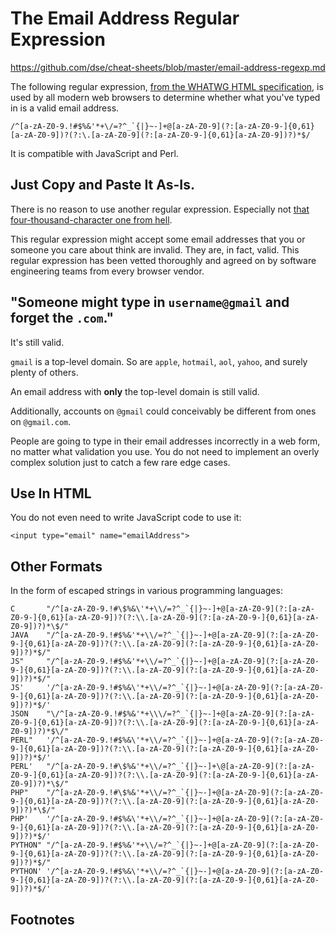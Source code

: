 # The Email Address Regular Expression

https://github.com/dse/cheat-sheets/blob/master/email-address-regexp.md

The following regular expression, [from the WHATWG HTML
specification][standard], is used by all modern web browsers to
determine whether what you've typed in is a valid email address.

```
/^[a-zA-Z0-9.!#$%&'*+\/=?^_`{|}~-]+@[a-zA-Z0-9](?:[a-zA-Z0-9-]{0,61}[a-zA-Z0-9])?(?:\.[a-zA-Z0-9](?:[a-zA-Z0-9-]{0,61}[a-zA-Z0-9])?)*$/
```

It is compatible with JavaScript and Perl.

## Just Copy and Paste It As-Is.

There is no reason to use another regular expression.  Especially not
[that four-thousand-character one from hell][longregex].

This regular expression might accept some email addresses that you or
someone you care about think are invalid.  They are, in fact, valid.
This regular expression has been vetted thoroughly and agreed on by
software engineering teams from every browser vendor.

## "Someone might type in `username@gmail` and forget the `.com`."

It's still valid.

`gmail` is a top-level domain.  So are `apple`, `hotmail`, `aol`,
`yahoo`, and surely plenty of others.

An email address with **only** the top-level domain is still valid.

Additionally, accounts on `@gmail` could conceivably be different from
ones on `@gmail.com`.

People are going to type in their email addresses incorrectly in a web
form, no matter what validation you use.  You do not need to implement
an overly complex solution just to catch a few rare edge cases.

## Use In HTML

You do not even need to write JavaScript code to use it:

```
<input type="email" name="emailAddress">
```

## Other Formats

In the form of escaped strings in various programming languages:

```
C       "/^[a-zA-Z0-9.!#\$%&\'*+\\/=?^_`{|}~-]+@[a-zA-Z0-9](?:[a-zA-Z0-9-]{0,61}[a-zA-Z0-9])?(?:\\.[a-zA-Z0-9](?:[a-zA-Z0-9-]{0,61}[a-zA-Z0-9])?)*\$/"
JAVA    "/^[a-zA-Z0-9.!#$%&'*+\\/=?^_`{|}~-]+@[a-zA-Z0-9](?:[a-zA-Z0-9-]{0,61}[a-zA-Z0-9])?(?:\\.[a-zA-Z0-9](?:[a-zA-Z0-9-]{0,61}[a-zA-Z0-9])?)*$/"
JS"     "/^[a-zA-Z0-9.!#$%&'*+\\/=?^_`{|}~-]+@[a-zA-Z0-9](?:[a-zA-Z0-9-]{0,61}[a-zA-Z0-9])?(?:\\.[a-zA-Z0-9](?:[a-zA-Z0-9-]{0,61}[a-zA-Z0-9])?)*$/"
JS'     '/^[a-zA-Z0-9.!#$%&\'*+\\/=?^_`{|}~-]+@[a-zA-Z0-9](?:[a-zA-Z0-9-]{0,61}[a-zA-Z0-9])?(?:\\.[a-zA-Z0-9](?:[a-zA-Z0-9-]{0,61}[a-zA-Z0-9])?)*$/'
JSON    "\/^[a-zA-Z0-9.!#$%&'*+\\\/=?^_`{|}~-]+@[a-zA-Z0-9](?:[a-zA-Z0-9-]{0,61}[a-zA-Z0-9])?(?:\\.[a-zA-Z0-9](?:[a-zA-Z0-9-]{0,61}[a-zA-Z0-9])?)*$\/"
PERL"   '/^[a-zA-Z0-9.!#$%&\'*+\\/=?^_`{|}~-]+@[a-zA-Z0-9](?:[a-zA-Z0-9-]{0,61}[a-zA-Z0-9])?(?:\\.[a-zA-Z0-9](?:[a-zA-Z0-9-]{0,61}[a-zA-Z0-9])?)*$/'
PERL'   "/^[a-zA-Z0-9.!#\$%&'*+\\/=?^_`{|}~-]+\@[a-zA-Z0-9](?:[a-zA-Z0-9-]{0,61}[a-zA-Z0-9])?(?:\\.[a-zA-Z0-9](?:[a-zA-Z0-9-]{0,61}[a-zA-Z0-9])?)*\$/"
PHP"    "/^[a-zA-Z0-9.!#\$%&'*+\\/=?^_`{|}~-]+@[a-zA-Z0-9](?:[a-zA-Z0-9-]{0,61}[a-zA-Z0-9])?(?:\\.[a-zA-Z0-9](?:[a-zA-Z0-9-]{0,61}[a-zA-Z0-9])?)*\$/"
PHP'    '/^[a-zA-Z0-9.!#$%&\'*+\\/=?^_`{|}~-]+@[a-zA-Z0-9](?:[a-zA-Z0-9-]{0,61}[a-zA-Z0-9])?(?:\\.[a-zA-Z0-9](?:[a-zA-Z0-9-]{0,61}[a-zA-Z0-9])?)*$/'
PYTHON" "/^[a-zA-Z0-9.!#$%&'*+\\/=?^_`{|}~-]+@[a-zA-Z0-9](?:[a-zA-Z0-9-]{0,61}[a-zA-Z0-9])?(?:\\.[a-zA-Z0-9](?:[a-zA-Z0-9-]{0,61}[a-zA-Z0-9])?)*$/"
PYTHON' '/^[a-zA-Z0-9.!#$%&\'*+\\/=?^_`{|}~-]+@[a-zA-Z0-9](?:[a-zA-Z0-9-]{0,61}[a-zA-Z0-9])?(?:\\.[a-zA-Z0-9](?:[a-zA-Z0-9-]{0,61}[a-zA-Z0-9])?)*$/'
```

## Footnotes

[standard]: https://html.spec.whatwg.org/#email-state-(type=email)
[longregex]: http://www.ex-parrot.com/~pdw/Mail-RFC822-Address.html
